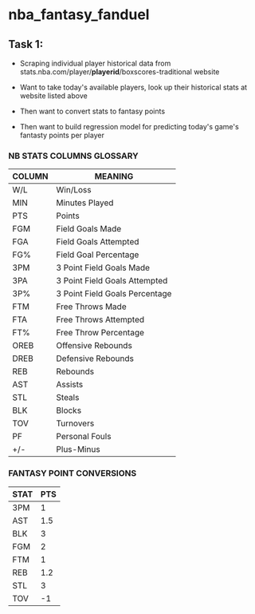 # nba_fantasy_fanduel
 
## Task 1:
- Scraping individual player historical data from stats.nba.com/player/__playerid__/boxscores-traditional website

- Want to take today's available players, look up their historical stats at website listed above
- Then want to convert stats to fantasy points 
- Then want to build regression model for predicting today's game's fantasty points per player



### NB STATS COLUMNS GLOSSARY
| COLUMN | MEANING|
| --- | --- |
|W/L|Win/Loss|
|MIN|Minutes Played|
|PTS|Points|
|FGM|Field Goals Made|
|FGA|Field Goals Attempted|
|FG%|Field Goal Percentage|
|3PM|3 Point Field Goals Made|
|3PA|3 Point Field Goals Attempted|
|3P%|3 Point Field Goals Percentage|
|FTM|Free Throws Made|
|FTA|Free Throws Attempted|
|FT%|Free Throw Percentage|
|OREB|Offensive Rebounds|
|DREB|Defensive Rebounds|
|REB|Rebounds|
|AST|Assists|
|STL|Steals|
|BLK|Blocks|
|TOV|Turnovers|
|PF|Personal Fouls|
|+/-|Plus-Minus|

### FANTASY POINT CONVERSIONS

|STAT|PTS|
| --- | --- |
|3PM|1|
|AST| 1.5|
|BLK|3|
|FGM|2|
|FTM|1|
|REB|1.2|
|STL|3|
|TOV|-1|